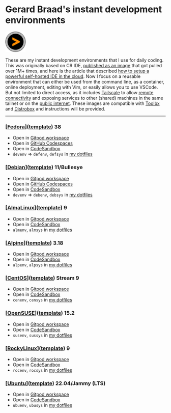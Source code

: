 Gerard Braad's instant development environments
===============================================

!["Prompt"](https://raw.githubusercontent.com/gbraad/assets/gh-pages/icons/prompt-icon-64.png)

These are my instant development environments that I use for daily coding. This was originally
based on C9 IDE, [published as an image](https://hub.docker.com/r/gbraad/c9ide) that got pulled over 1M+ times, and here is the article that described [how to setup a powerful self-hosted IDE in the cloud](https://gbraad.nl/blog/setting-up-a-powerful-self-hosted-ide-in-the-cloud.html). Now I focus on a reusable environment that can either be used from the command line, as a container, online deployment, editing with Vim, or easily allows you to use VSCode. But not limited to direct access, as it includes [Tailscale](https://tailscale.com) to allow [remote connectivity](https://github.com/spotsnel/tailscale-tailwings) and exposing services to other (shared) machines in the same tailnet or on the [public internet](https://tailscale.com/kb/1247/funnel-serve-use-cases/). These images are compatible with [Toolbx](https://containertoolbx.org/) and [Distrobox](https://github.com/89luca89/distrobox) and instructions will be provided.

---

### [[Fedora](https://github.com/gbraad-devenv/fedora)]([template](https://github.com/gbraad-devenv/fedora-template)) 38

  * Open in [Gitpod workspace](https://gitpod.io/#https://github.com/gbraad-devenv/fedora)
  * Open in [GitHub Codespaces](https://github.com/codespaces/new?machine=standardLinux32gb&repo=61788628&ref=main&location=SouthEastAsia&devcontainer_path=.devcontainer%2Fdevcontainer.json)
  * Open in [CodeSandbox](https://codesandbox.io/p/github/gbraad-devenv/fedora)
  * `devenv` => `defenv`, `defsys` in [my dotfiles](https://github.com/gbraad/dotfiles/blob/main/zsh/.zshrc.d/devenv.zsh)


### [[Debian](https://github.com/gbraad-devenv/debian)]([template](https://github.com/gbraad-devenv/debian-template)) 11/Bullesye

  * Open in [Gitpod workspace](https://gitpod.io/#https://github.com/gbraad-devenv/debian)
  * Open in [GitHub Codespaces](https://github.com/codespaces/new?hide_repo_select=true&ref=main&repo=636945920)
  * Open in [CodeSandbox](https://codesandbox.io/p/github/gbraad-devenv/debian)
  * `devenv` => `debenv`, `debsys` in [my dotfiles](https://github.com/gbraad/dotfiles/blob/main/zsh/.zshrc.d/devenv.zsh)


### [[AlmaLinux](https://github.com/gbraad-devenv/almalinux)]([template](https://github.com/gbraad-devenv/almalinux-template)) 9

  * Open in [Gitpod workspace](https://gitpod.io/#https://github.com/gbraad-devenv/almalinux)
  * Open in [CodeSandbox](https://codesandbox.io/p/github/gbraad-devenv/almalinux)
  * `almenv`, `almsys` in [my dotfiles](https://github.com/gbraad/dotfiles/blob/main/zsh/.zshrc.d/devenv.zsh)


### [[Alpine](https://github.com/gbraad-devenv/alpine)]([template](https://github.com/gbraad-devenv/alpine-template)) 3.18

  * Open in [Gitpod workspace](https://gitpod.io/#https://github.com/gbraad-devenv/alpine)
  * Open in [CodeSandbox](https://codesandbox.io/p/github/gbraad-devenv/alpine)
  * `alpenv`, `alpsys` in [my dotfiles](https://github.com/gbraad/dotfiles/blob/main/zsh/.zshrc.d/devenv.zsh)


### [[CentOS](https://github.com/gbraad-devenv/centos)]([template](https://github.com/gbraad-devenv/centos-template)) Stream 9

  * Open in [Gitpod workspace](https://gitpod.io/#https://github.com/gbraad-devenv/centos)
  * Open in [CodeSandbox](https://codesandbox.io/p/github/gbraad-devenv/centos)
  * `cenenv`, `censys` in [my dotfiles](https://github.com/gbraad/dotfiles/blob/main/zsh/.zshrc.d/devenv.zsh)


### [[OpenSUSE](https://github.com/gbraad-devenv/opensuse)]([template](https://github.com/gbraad-devenv/opensuse-template)) 15.2

  * Open in [Gitpod workspace](https://gitpod.io/#https://github.com/gbraad-devenv/opensuse)
  * Open in [CodeSandbox](https://codesandbox.io/p/github/gbraad-devenv/opensuse)
  * `susenv`, `sussys` in [my dotfiles](https://github.com/gbraad/dotfiles/blob/main/zsh/.zshrc.d/devenv.zsh)


### [[RockyLinux](https://github.com/gbraad-devenv/rockylinux)]([template](https://github.com/gbraad-devenv/rockylinux-template)) 9

  * Open in [Gitpod workspace](https://gitpod.io/#https://github.com/gbraad-devenv/rockylinux)
  * Open in [CodeSandbox](https://codesandbox.io/p/github/gbraad-devenv/rockylinux)
  * `rocenv`, `rocsys` in [my dotfiles](https://github.com/gbraad/dotfiles/blob/main/zsh/.zshrc.d/devenv.zsh)


### [[Ubuntu](https://github.com/gbraad-devenv/ubuntu)]([template](https://github.com/gbraad-devenv/ubuntu-template)) 22.04/Jammy (LTS)

  * Open in [Gitpod workspace](https://gitpod.io/#https://github.com/gbraad-devenv/ubuntu)
  * Open in [CodeSandbox](https://codesandbox.io/p/github/gbraad-devenv/ubuntu)
  * `ubuenv`, `ubusys` in [my dotfiles](https://github.com/gbraad/dotfiles/blob/main/zsh/.zshrc.d/devenv.zsh)
